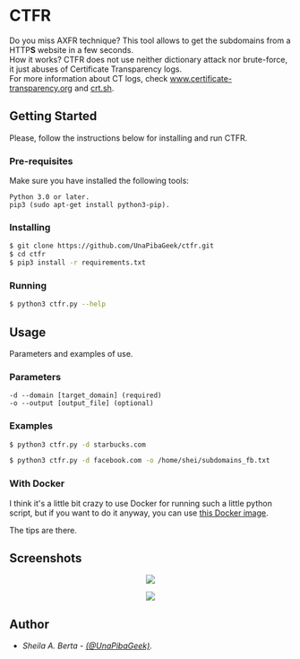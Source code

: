 # CTFR
Do you miss AXFR technique? This tool allows to get the subdomains from a HTTP**S** website in a few seconds.  
How it works? CTFR does not use neither dictionary attack nor brute-force, it just abuses of Certificate Transparency logs.  
For more information about CT logs, check www.certificate-transparency.org and [crt.sh](https://crt.sh/).

## Getting Started
Please, follow the instructions below for installing and run CTFR.

### Pre-requisites
Make sure you have installed the following tools:
```
Python 3.0 or later.
pip3 (sudo apt-get install python3-pip).
```

### Installing
```bash
$ git clone https://github.com/UnaPibaGeek/ctfr.git
$ cd ctfr
$ pip3 install -r requirements.txt
```

### Running
```bash
$ python3 ctfr.py --help
```


## Usage
Parameters and examples of use.

### Parameters
```
-d --domain [target_domain] (required)
-o --output [output_file] (optional)
```

### Examples
```bash
$ python3 ctfr.py -d starbucks.com
```
```bash
$ python3 ctfr.py -d facebook.com -o /home/shei/subdomains_fb.txt
```

### With Docker
I think it's a little bit crazy to use Docker for running such a little python script, but if you want to do it anyway, you can use [this Docker image](https://hub.docker.com/r/unapibageek/ctfr).

The tips are there.

## Screenshots
<p align="center">
  <img src="https://www.semecayounexploit.com/CTFR/CTFR-ST.png" />
</p>

<p align="center">
  <img src="https://www.semecayounexploit.com/CTFR/CTFR-FB.png" />
</p>


## Author
* *Sheila A. Berta - [(@UnaPibaGeek)](https://www.twitter.com/UnaPibaGeek).*
